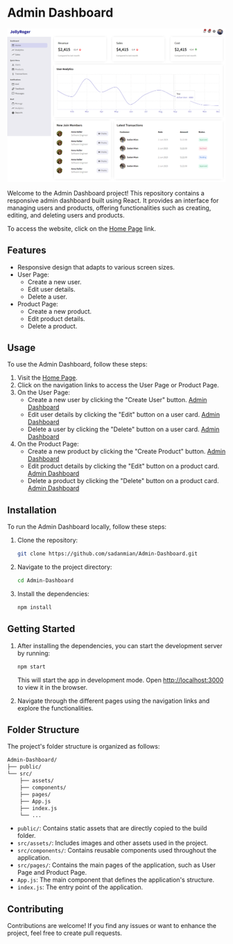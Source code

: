 # Admin Dashboard

![Admin Dashboard](./public/home.png)

Welcome to the Admin Dashboard project! This repository contains a responsive admin dashboard built using React. It provides an interface for managing users and products, offering functionalities such as creating, editing, and deleting users and products.

To access the website, click on the [Home Page](https://sadanmian.github.io/Admin-Dashboard/) link.

## Features

- Responsive design that adapts to various screen sizes.
- User Page:
  - Create a new user.
  - Edit user details.
  - Delete a user.
- Product Page:
  - Create a new product.
  - Edit product details.
  - Delete a product.

## Usage

To use the Admin Dashboard, follow these steps:

1. Visit the [Home Page](https://sadanmian.github.io/Admin-Dashboard/).
2. Click on the navigation links to access the User Page or Product Page.
3. On the User Page:
   - Create a new user by clicking the "Create User" button.
     [Admin Dashboard](./public/createUser.png)
   - Edit user details by clicking the "Edit" button on a user card.
     [Admin Dashboard](./public/editUser.png)
   - Delete a user by clicking the "Delete" button on a user card.
     [Admin Dashboard](./public/user.png)
4. On the Product Page:
   - Create a new product by clicking the "Create Product" button.
     [Admin Dashboard](./public/createProduct.png)
   - Edit product details by clicking the "Edit" button on a product card.
     [Admin Dashboard](./public/editProduct.png)
   - Delete a product by clicking the "Delete" button on a product card.
     [Admin Dashboard](./public/product.png)

## Installation

To run the Admin Dashboard locally, follow these steps:

1. Clone the repository:

   ```bash
   git clone https://github.com/sadanmian/Admin-Dashboard.git
   ```

2. Navigate to the project directory:

   ```bash
   cd Admin-Dashboard
   ```

3. Install the dependencies:

   ```bash
   npm install
   ```

## Getting Started

1. After installing the dependencies, you can start the development server by running:

   ```bash
   npm start
   ```

   This will start the app in development mode. Open [http://localhost:3000](http://localhost:3000) to view it in the browser.

2. Navigate through the different pages using the navigation links and explore the functionalities.

## Folder Structure

The project's folder structure is organized as follows:

```
Admin-Dashboard/
├── public/
└── src/
    ├── assets/
    ├── components/
    ├── pages/
    ├── App.js
    ├── index.js
    └── ...
```

- `public/`: Contains static assets that are directly copied to the build folder.
- `src/assets/`: Includes images and other assets used in the project.
- `src/components/`: Contains reusable components used throughout the application.
- `src/pages/`: Contains the main pages of the application, such as User Page and Product Page.
- `App.js`: The main component that defines the application's structure.
- `index.js`: The entry point of the application.

## Contributing

Contributions are welcome! If you find any issues or want to enhance the project, feel free to create pull requests.
